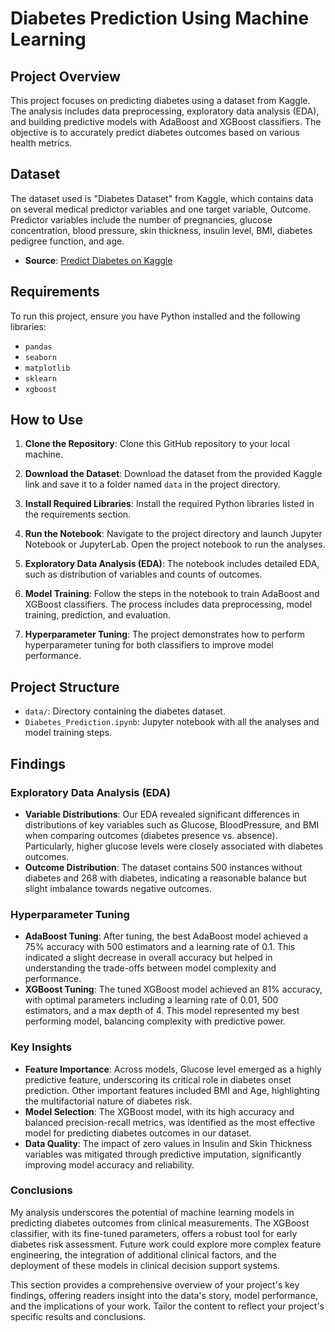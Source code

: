 # Diabetes Prediction Using Machine Learning

## Project Overview
This project focuses on predicting diabetes using a dataset from Kaggle. The analysis includes data preprocessing, exploratory data analysis (EDA), and building predictive models with AdaBoost and XGBoost classifiers. The objective is to accurately predict diabetes outcomes based on various health metrics.

## Dataset
The dataset used is "Diabetes Dataset" from Kaggle, which contains data on several medical predictor variables and one target variable, Outcome. Predictor variables include the number of pregnancies, glucose concentration, blood pressure, skin thickness, insulin level, BMI, diabetes pedigree function, and age.

- **Source**: [Predict Diabetes on Kaggle](https://www.kaggle.com/datasets/whenamancodes/predict-diabities)

## Requirements
To run this project, ensure you have Python installed and the following libraries:

- `pandas`
- `seaborn`
- `matplotlib`
- `sklearn`
- `xgboost`

## How to Use
1. **Clone the Repository**: Clone this GitHub repository to your local machine.
   
3. **Download the Dataset**: Download the dataset from the provided Kaggle link and save it to a folder named `data` in the project directory.

4. **Install Required Libraries**: Install the required Python libraries listed in the requirements section.

5. **Run the Notebook**: Navigate to the project directory and launch Jupyter Notebook or JupyterLab. Open the project notebook to run the analyses.

6. **Exploratory Data Analysis (EDA)**: The notebook includes detailed EDA, such as distribution of variables and counts of outcomes.

7. **Model Training**: Follow the steps in the notebook to train AdaBoost and XGBoost classifiers. The process includes data preprocessing, model training, prediction, and evaluation.

8. **Hyperparameter Tuning**: The project demonstrates how to perform hyperparameter tuning for both classifiers to improve model performance.

## Project Structure
- `data/`: Directory containing the diabetes dataset.
- `Diabetes_Prediction.ipynb`: Jupyter notebook with all the analyses and model training steps.

## Findings

### Exploratory Data Analysis (EDA)
- **Variable Distributions**: Our EDA revealed significant differences in distributions of key variables such as Glucose, BloodPressure, and BMI when comparing outcomes (diabetes presence vs. absence). Particularly, higher glucose levels were closely associated with diabetes outcomes.
- **Outcome Distribution**: The dataset contains 500 instances without diabetes and 268 with diabetes, indicating a reasonable balance but slight imbalance towards negative outcomes.

### Hyperparameter Tuning
- **AdaBoost Tuning**: After tuning, the best AdaBoost model achieved a 75% accuracy with 500 estimators and a learning rate of 0.1. This indicated a slight decrease in overall accuracy but helped in understanding the trade-offs between model complexity and performance.
- **XGBoost Tuning**: The tuned XGBoost model achieved an 81% accuracy, with optimal parameters including a learning rate of 0.01, 500 estimators, and a max depth of 4. This model represented my best performing model, balancing complexity with predictive power.

### Key Insights
- **Feature Importance**: Across models, Glucose level emerged as a highly predictive feature, underscoring its critical role in diabetes onset prediction. Other important features included BMI and Age, highlighting the multifactorial nature of diabetes risk.
- **Model Selection**: The XGBoost model, with its high accuracy and balanced precision-recall metrics, was identified as the most effective model for predicting diabetes outcomes in our dataset.
- **Data Quality**: The impact of zero values in Insulin and Skin Thickness variables was mitigated through predictive imputation, significantly improving model accuracy and reliability.

### Conclusions
My analysis underscores the potential of machine learning models in predicting diabetes outcomes from clinical measurements. The XGBoost classifier, with its fine-tuned parameters, offers a robust tool for early diabetes risk assessment. Future work could explore more complex feature engineering, the integration of additional clinical factors, and the deployment of these models in clinical decision support systems.


This section provides a comprehensive overview of your project's key findings, offering readers insight into the data's story, model performance, and the implications of your work. Tailor the content to reflect your project's specific results and conclusions.
